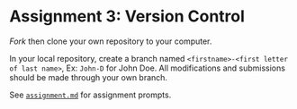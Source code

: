 # Assignment 3: Version Control

<em>Fork</em> then clone your own repository to your computer. 

In your local repository, create a branch named `<firstname>-<first letter of last name>`, Ex: `John-D` for John Doe. All modifications and submissions should be made through your own branch.

See [`assignment.md`](assignment.md) for assignment prompts.